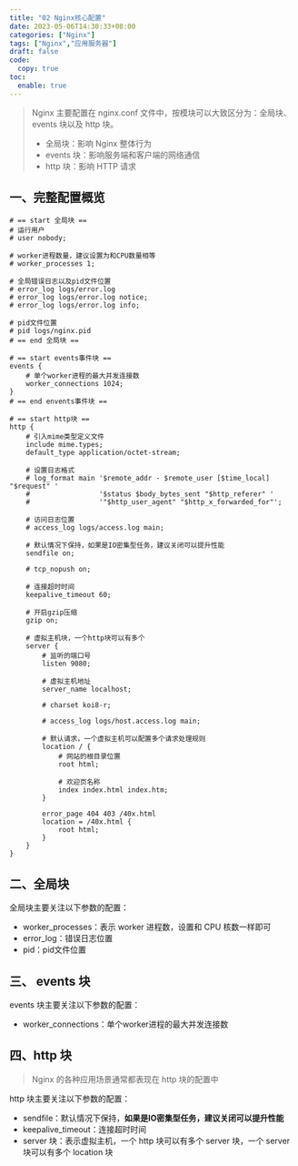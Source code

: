 ```yaml
---
title: "02 Nginx核心配置"
date: 2023-05-06T14:30:33+08:00
categories: ["Nginx"]
tags: ["Nginx","应用服务器"]
draft: false
code:
  copy: true
toc:
  enable: true
---
```


> Nginx 主要配置在 nginx.conf 文件中，按模块可以大致区分为：全局块、events 块以及 http 块。
>
> - 全局块：影响 Nginx 整体行为
> - events 块：影响服务端和客户端的网络通信
> - http 块：影响 HTTP 请求

## 一、完整配置概览

```nginx
# == start 全局块 ==
# 运行用户
# user nobody;

# worker进程数量，建议设置为和CPU数量相等
# worker_processes 1;

# 全局错误日志以及pid文件位置
# error_log logs/error.log
# error_log logs/error.log notice;
# error_log logs/error.log info;

# pid文件位置
# pid logs/nginx.pid
# == end 全局块 ==

# == start events事件块 ==
events {
	# 单个worker进程的最大并发连接数
	worker_connections 1024;
}
# == end envents事件块 ==

# == start http块 ==
http {
	# 引入mime类型定义文件
	include mime.types;
	default_type application/octet-stream;

	# 设置日志格式
	# log_format main '$remote_addr - $remote_user [$time_local] "$request" '
	#                 '$status $body_bytes_sent "$http_referer" '
	#                 '"$http_user_agent" "$http_x_forwarded_for"';

	# 访问日志位置
	# access_log logs/access.log main;

	# 默认情况下保持，如果是IO密集型任务，建议关闭可以提升性能
	sendfile on;

	# tcp_nopush on;

	# 连接超时时间
	keepalive_timeout 60;

	# 开启gzip压缩
	gzip on;

	# 虚拟主机块，一个http块可以有多个
	server {
		# 监听的端口号
		listen 9080;

		# 虚拟主机地址
		server_name localhost;

		# charset koi8-r;

		# access_log logs/host.access.log main;

		# 默认请求，一个虚拟主机可以配置多个请求处理规则
		location / {
			# 网站的根目录位置
			root html;

			# 欢迎页名称
			index index.html index.htm;
		}

		error_page 404 403 /40x.html
		location = /40x.html {
			root html;
		}
	}
}
```

## 二、全局块

全局块主要关注以下参数的配置：

- worker_processes：表示 worker 进程数，设置和 CPU 核数一样即可
- error_log：错误日志位置
- pid：pid文件位置

## 三、 events 块

events 块主要关注以下参数的配置：

- worker_connections：单个worker进程的最大并发连接数

## 四、http 块

> Nginx 的各种应用场景通常都表现在 http 块的配置中

http 块主要关注以下参数的配置：

- sendfile：默认情况下保持，**如果是IO密集型任务，建议关闭可以提升性能**
- keepalive_timeout：连接超时时间
- server 块：表示虚拟主机，一个 http 块可以有多个 server 块，一个 server 块可以有多个 location 块
